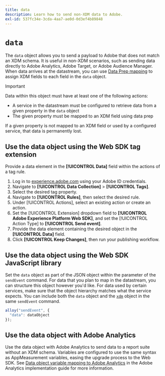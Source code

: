 ```yaml
---
title: data
description: Learn how to send non-XDM data to Adobe.
exl-id: 537fc34e-3cda-4aa7-ae0d-0d3ef4b89848
---
```

# `data`

The `data` object allows you to send a payload to Adobe that does not match an XDM schema. It is useful in non-XDM scenarios, such as sending data directly to Adobe Analytics, Adobe Target, or Adobe Audience Manager. When data arrives at the datastream, you can use [Data Prep mapping](/help/data-prep/ui/mapping.md) to assign XDM fields to each field in the `data` object.

>[!IMPORTANT]
>
>Data within this object must have at least one of the following actions:
>
>* A service in the datastream must be configured to retrieve data from a given property in the `data` object
>* The given property must be mapped to an XDM field using data prep
>
>If a given property is not mapped to an XDM field or used by a configured service, that data is permanently lost.

## Use the data object using the Web SDK tag extension

Provide a data element in the **[!UICONTROL Data]** field within the actions of a tag rule.

1. Log in to [experience.adobe.com](https://experience.adobe.com) using your Adobe ID credentials.
1. Navigate to **[!UICONTROL Data Collection]** > **[!UICONTROL Tags]**.
1. Select the desired tag property.
1. Navigate to **[!UICONTROL Rules]**, then select the desired rule.
1. Under [!UICONTROL Actions], select an existing action or create an action.
1. Set the [!UICONTROL Extension] dropdown field to **[!UICONTROL Adobe Experience Platform Web SDK]**, and set the [!UICONTROL Action Type] to **[!UICONTROL Send event]**.
1. Provide the data element containing the desired object in the **[!UICONTROL Data]** field.
1. Click **[!UICONTROL Keep Changes]**, then run your publishing workflow.

## Use the data object using the Web SDK JavaScript library

Set the `data` object as part of the JSON object within the parameter of the `sendEvent` command. For data that you plan to map in the datastream, you can structure this object however you'd like. For data used by certain services, make sure that the object hierarchy matches what the service expects. You can include both the `data` object and the [`xdm`](xdm.md) object in the same `sendEvent` command.

```javascript
alloy("sendEvent", {
  "data": dataObject
});
```

## Use the data object with Adobe Analytics

Use the data object with Adobe Analytics to send data to a report suite without an XDM schema. Variables are configured to use the same syntax as AppMeasurement variables, easing the upgrade process to the Web SDK. See [Data object variable mapping to Adobe Analytics](https://experienceleague.adobe.com/en/docs/analytics/implementation/aep-edge/data-var-mapping) in the Adobe Analytics implementation guide for more information.
